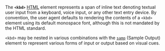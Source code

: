 The **`<kbd>`** [HTML](https://developer.mozilla.org/en-US/docs/Web/HTML) element represents a span of inline text denoting textual user input from a keyboard, voice input, or any other text entry device. By convention, the user agent defaults to rendering the contents of a `<kbd>` element using its default monospace font, although this is not mandated by the HTML standard.

`<kbd>` may be nested in various combinations with the [`samp`](samp!) (Sample Output) element to represent various forms of input or output based on visual cues.
